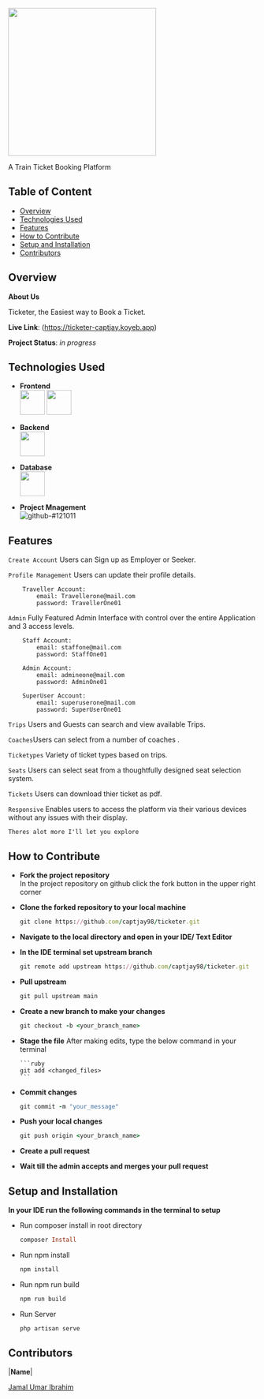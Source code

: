 <p align="left">
    <img height= "300px" src="https://i.imgur.com/JG1dPC6.png">
<p/>

A Train Ticket Booking Platform

## Table of Content

-   [Overview](#overview)
-   [Technologies Used](#technologies-used)
-   [Features](#features)
-   [How to Contribute](#how-to-contribute)
-   [Setup and Installation](#setup-and-installation)
-   [Contributors](#contributors)

## Overview

**About Us**

Ticketer, the Easiest way to Book a Ticket.

**Live Link**: (https://ticketer-captjay.koyeb.app)

**Project Status**: _in progress_

## Technologies Used

-   **Frontend** <br/>
    <img height=50 src="https://cdn.jsdelivr.net/gh/devicons/devicon/icons/vuejs/vuejs-original.svg"/>
    <img height=50 src="https://cdn.jsdelivr.net/gh/devicons/devicon/icons/tailwindcss/tailwindcss-plain.svg"/>

-   **Backend** <br/>
    <img height=50 src="https://cdn.jsdelivr.net/gh/devicons/devicon/icons/laravel/laravel-plain.svg"/>

-   **Database** <br/>
    <img height=50 src="https://cdn.jsdelivr.net/gh/devicons/devicon/icons/postgresql/postgresql-plain.svg" />

-   **Project Mnagement** <br/>
    ![github-#121011](https://user-images.githubusercontent.com/72948572/183911700-45ab5ec7-8f95-41ce-8d0e-616ddca2827f.svg)

## Features

`Create Account` Users can Sign up as Employer or Seeker.

`Profile Management` Users can update their profile details.

        Traveller Account:
            email: Travellerone@mail.com
            password: TravellerOne01

`Admin` Fully Featured Admin Interface with control over the entire Application and 3 access levels.

        Staff Account:
            email: staffone@mail.com
            password: StaffOne01

        Admin Account:
            email: admineone@mail.com
            password: AdminOne01

        SuperUser Account:
            email: superuserone@mail.com
            password: SuperUserOne01

`Trips` Users and Guests can search and view available Trips.

`Coaches`Users can select from a number of coaches .

`Ticketypes` Variety of ticket types based on trips.

`Seats` Users can select seat from a thoughtfully designed seat selection system.

`Tickets` Users can download thier ticket as pdf.

`Responsive` Enables users to access the platform via their various devices without any issues with their display.

`Theres alot more I'll let you explore`

## How to Contribute

-   **Fork the project repository**<br/>
    In the project repository on github click the fork button in the upper right corner

-   **Clone the forked repository to your local machine**

    ```ruby
    git clone https://github.com/captjay98/ticketer.git
    ```

-   **Navigate to the local directory and open in your IDE/ Text Editor**

-   **In the IDE terminal set upstream branch**

    ```ruby
    git remote add upstream https://github.com/captjay98/ticketer.git
    ```

-   **Pull upstream**

    ```ruby
    git pull upstream main
    ```

-   **Create a new branch to make your changes**

    ```ruby
    git checkout -b <your_branch_name>
    ```

-   **Stage the file**
    After making edits, type the below command in your terminal

        ```ruby
        git add <changed_files>
        ```

-   **Commit changes**

    ```ruby
    git commit -m "your_message"
    ```

-   **Push your local changes**

    ```ruby
    git push origin <your_branch_name>
    ```

-   **Create a pull request**

-   **Wait till the admin accepts and merges your pull request**

## Setup and Installation

**In your IDE run the following commands in the terminal to setup**

-   Run composer install in root directory

    ```ruby
    composer Install
    ```

-   Run npm install

    ```ruby
    npm install
    ```

-   Run npm run build
    ```ruby
    npm run build
    ```
-   Run Server

    ```ruby
    php artisan serve
    ```

## Contributors

|**Name**|

[Jamal Umar Ibrahim](https://github.com/captjay98)
